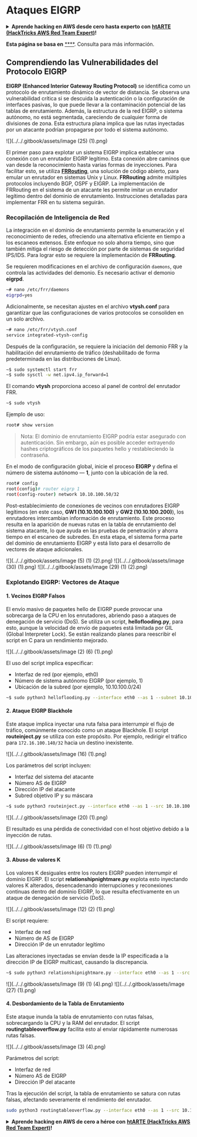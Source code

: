 # Ataques EIGRP

<details>

<summary><strong>Aprende hacking en AWS desde cero hasta experto con</strong> <a href="https://training.hacktricks.xyz/courses/arte"><strong>htARTE (HackTricks AWS Red Team Expert)</strong></a><strong>!</strong></summary>

Otras formas de apoyar a HackTricks:

* Si deseas ver tu **empresa anunciada en HackTricks** o **descargar HackTricks en PDF** Consulta los [**PLANES DE SUSCRIPCIÓN**](https://github.com/sponsors/carlospolop)!
* Obtén [**merchandising oficial de PEASS & HackTricks**](https://peass.creator-spring.com)
* Descubre [**La Familia PEASS**](https://opensea.io/collection/the-peass-family), nuestra colección exclusiva de [**NFTs**](https://opensea.io/collection/the-peass-family)
* **Únete al** 💬 [**grupo de Discord**](https://discord.gg/hRep4RUj7f) o al [**grupo de telegram**](https://t.me/peass) o **síguenos** en **Twitter** 🐦 [**@hacktricks_live**](https://twitter.com/hacktricks_live)**.**
* **Comparte tus trucos de hacking enviando PRs a los** [**HackTricks**](https://github.com/carlospolop/hacktricks) y [**HackTricks Cloud**](https://github.com/carlospolop/hacktricks-cloud) repositorios de github.

</details>

**Esta página se basa en** [****](https://medium.com/@in9uz/cisco-nightmare-pentesting-cisco-networks-like-a-devil-f4032eb437b9). Consulta para más información.

## Comprendiendo las Vulnerabilidades del Protocolo EIGRP <a href="#0f82" id="0f82"></a>

**EIGRP (Enhanced Interior Gateway Routing Protocol)** se identifica como un protocolo de enrutamiento dinámico de vector de distancia. Se observa una vulnerabilidad crítica si se descuida la autenticación o la configuración de interfaces pasivas, lo que puede llevar a la contaminación potencial de las tablas de enrutamiento. Además, la estructura de la red EIGRP, o sistema autónomo, no está segmentada, careciendo de cualquier forma de divisiones de zona. Esta estructura plana implica que las rutas inyectadas por un atacante podrían propagarse por todo el sistema autónomo.

![](../../.gitbook/assets/image (25) (1).png)

El primer paso para explotar un sistema EIGRP implica establecer una conexión con un enrutador EIGRP legítimo. Esta conexión abre caminos que van desde la reconocimiento hasta varias formas de inyecciones. Para facilitar esto, se utiliza [**FRRouting**](https://frrouting.org/), una solución de código abierto, para emular un enrutador en sistemas Unix y Linux. **FRRouting** admite múltiples protocolos incluyendo BGP, OSPF y EIGRP. La implementación de FRRouting en el sistema de un atacante les permite imitar un enrutador legítimo dentro del dominio de enrutamiento. Instrucciones detalladas para implementar FRR en tu sistema seguirán.

### Recopilación de Inteligencia de Red <a href="#41e6" id="41e6"></a>

La integración en el dominio de enrutamiento permite la enumeración y el reconocimiento de redes, ofreciendo una alternativa eficiente en tiempo a los escaneos extensos. Este enfoque no solo ahorra tiempo, sino que también mitiga el riesgo de detección por parte de sistemas de seguridad IPS/IDS. Para lograr esto se requiere la implementación de **FRRouting**.

Se requieren modificaciones en el archivo de configuración `daemons`, que controla las actividades del demonio. Es necesario activar el demonio **eigrpd**.
```bash
~# nano /etc/frr/daemons
eigrpd=yes
```
Adicionalmente, se necesitan ajustes en el archivo **vtysh.conf** para garantizar que las configuraciones de varios protocolos se consoliden en un solo archivo.
```bash
~# nano /etc/frr/vtysh.conf
service integrated-vtysh-config
```
Después de la configuración, se requiere la iniciación del demonio FRR y la habilitación del enrutamiento de tráfico (deshabilitado de forma predeterminada en las distribuciones de Linux).
```bash
~$ sudo systemctl start frr
~$ sudo sysctl -w net.ipv4.ip_forward=1
```
El comando **vtysh** proporciona acceso al panel de control del enrutador FRR.
```bash
~$ sudo vtysh
```
Ejemplo de uso:
```bash
root# show version
```
> Nota: El dominio de enrutamiento EIGRP podría estar asegurado con autenticación. Sin embargo, aún es posible acceder extrayendo hashes criptográficos de los paquetes hello y restableciendo la contraseña.

En el modo de configuración global, inicie el proceso **EIGRP** y defina el número de sistema autónomo — **1**, junto con la ubicación de la red.
```bash
root# config
root(config)# router eigrp 1
root(config-router) network 10.10.100.50/32
```
Post-establecimiento de conexiones de vecinos con enrutadores EIGRP legítimos (en este caso, **GW1 (10.10.100.100)** y **GW2 (10.10.100.200)**), los enrutadores intercambian información de enrutamiento. Este proceso resulta en la aparición de nuevas rutas en la tabla de enrutamiento del sistema atacante, lo que ayuda en las pruebas de penetración y ahorra tiempo en el escaneo de subredes. En esta etapa, el sistema forma parte del dominio de enrutamiento EIGRP y está listo para el desarrollo de vectores de ataque adicionales.

![](../../.gitbook/assets/image (5) (1) (2).png)
![](../../.gitbook/assets/image (30) (1).png)
![](../../.gitbook/assets/image (29) (1) (2).png)

### Explotando EIGRP: Vectores de Ataque <a href="#51ee" id="51ee"></a>

#### 1. Vecinos EIGRP Falsos
El envío masivo de paquetes hello de EIGRP puede provocar una sobrecarga de la CPU en los enrutadores, abriendo paso a ataques de denegación de servicio (DoS). Se utiliza un script, **helloflooding.py**, para esto, aunque la velocidad de envío de paquetes está limitada por GIL (Global Interpreter Lock). Se están realizando planes para reescribir el script en C para un rendimiento mejorado.

![](../../.gitbook/assets/image (2) (6) (1).png)

El uso del script implica especificar:
- Interfaz de red (por ejemplo, eth0)
- Número de sistema autónomo EIGRP (por ejemplo, 1)
- Ubicación de la subred (por ejemplo, 10.10.100.0/24)
```bash
~$ sudo python3 helloflooding.py --interface eth0 --as 1 --subnet 10.10.100.0/24
```
#### 2. Ataque EIGRP Blackhole
Este ataque implica inyectar una ruta falsa para interrumpir el flujo de tráfico, comúnmente conocido como un ataque Blackhole. El script **routeinject.py** se utiliza con este propósito. Por ejemplo, redirigir el tráfico para `172.16.100.140/32` hacia un destino inexistente.

![](../../.gitbook/assets/image (16) (1).png)

Los parámetros del script incluyen:
- Interfaz del sistema del atacante
- Número AS de EIGRP
- Dirección IP del atacante
- Subred objetivo IP y su máscara
```bash
~$ sudo python3 routeinject.py --interface eth0 --as 1 --src 10.10.100.50 --dst 172.16.100.140 --prefix 32
```
![](../../.gitbook/assets/image (20) (1).png)

El resultado es una pérdida de conectividad con el host objetivo debido a la inyección de rutas.

![](../../.gitbook/assets/image (6) (1) (1).png)

#### 3. Abuso de valores K
Los valores K desiguales entre los routers EIGRP pueden interrumpir el dominio EIGRP. El script **relationshipnightmare.py** explota esto inyectando valores K alterados, desencadenando interrupciones y reconexiones continuas dentro del dominio EIGRP, lo que resulta efectivamente en un ataque de denegación de servicio (DoS).

![](../../.gitbook/assets/image (12) (2) (1).png)

El script requiere:
- Interfaz de red
- Número de AS de EIGRP
- Dirección IP de un enrutador legítimo

Las alteraciones inyectadas se envían desde la IP especificada a la dirección IP de EIGRP multicast, causando la discrepancia.
```bash
~$ sudo python3 relationshipnightmare.py --interface eth0 --as 1 --src 10.10.100.100
```
![](../../.gitbook/assets/image (9) (1) (4).png)
![](../../.gitbook/assets/image (27) (1).png)

#### 4. Desbordamiento de la Tabla de Enrutamiento
Este ataque inunda la tabla de enrutamiento con rutas falsas, sobrecargando la CPU y la RAM del enrutador. El script **routingtableoverflow.py** facilita esto al enviar rápidamente numerosas rutas falsas.

![](../../.gitbook/assets/image (3) (4).png)

Parámetros del script:
- Interfaz de red
- Número AS de EIGRP
- Dirección IP del atacante

Tras la ejecución del script, la tabla de enrutamiento se satura con rutas falsas, afectando severamente el rendimiento del enrutador.
```bash
sudo python3 routingtableoverflow.py --interface eth0 --as 1 --src 10.10.100.50
```
<details>

<summary><strong>Aprende hacking en AWS de cero a héroe con</strong> <a href="https://training.hacktricks.xyz/courses/arte"><strong>htARTE (HackTricks AWS Red Team Expert)</strong></a><strong>!</strong></summary>

Otras formas de apoyar a HackTricks:

* Si deseas ver tu **empresa anunciada en HackTricks** o **descargar HackTricks en PDF** Consulta los [**PLANES DE SUSCRIPCIÓN**](https://github.com/sponsors/carlospolop)!
* Obtén el [**oficial PEASS & HackTricks swag**](https://peass.creator-spring.com)
* Descubre [**The PEASS Family**](https://opensea.io/collection/the-peass-family), nuestra colección exclusiva de [**NFTs**](https://opensea.io/collection/the-peass-family)
* **Únete al** 💬 [**grupo de Discord**](https://discord.gg/hRep4RUj7f) o al [**grupo de telegram**](https://t.me/peass) o **síguenos** en **Twitter** 🐦 [**@hacktricks_live**](https://twitter.com/hacktricks_live)**.**
* **Comparte tus trucos de hacking enviando PRs a los repositorios de** [**HackTricks**](https://github.com/carlospolop/hacktricks) y [**HackTricks Cloud**](https://github.com/carlospolop/hacktricks-cloud).

</details>
